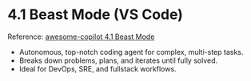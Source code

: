 # 4.1 Beast Mode (VS Code)

Reference: [awesome-copilot 4.1 Beast Mode](https://github.com/github/awesome-copilot)

- Autonomous, top-notch coding agent for complex, multi-step tasks.
- Breaks down problems, plans, and iterates until fully solved.
- Ideal for DevOps, SRE, and fullstack workflows.
